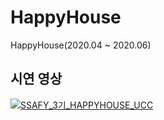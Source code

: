 # HappyHouse
HappyHouse(2020.04 ~ 2020.06)

## 시연 영상
[![SSAFY_3기_HAPPYHOUSE_UCC](http://img.youtube.com/vi/asnKbM0bNo8/0.jpg)](https://youtu.be/asnKbM0bNo8)
